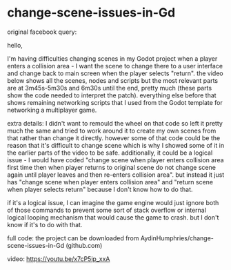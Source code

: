 # change-scene-issues-in-Gd

original facebook query:

hello,

I'm having difficulties changing scenes in my Godot project when a player enters a collision area - I want the scene to change there to a user interface and change back to main screen when the player selects "return". the video below shows all the scenes, nodes and scripts but the most relevant parts are at 3m45s-5m30s and 6m30s until the end, pretty much (these parts show the code needed to interpret the patch). everything else before that shows remaining networking scripts that I used from the Godot template for networking a multiplayer game.

extra details:
I didn't want to remould the wheel on that code so left it pretty much the same and tried to work around it to create my own scenes from that rather than change it directly. however some of that code could be the reason that it's difficult to change scene which is why I showed some of it in the earlier parts of the video to be safe. additionally, it could be a logical issue - I would have coded "change scene when player enters collision area first time then when player returns to original scene do not change scene again until player leaves and then re-enters collision area". but instead it just has "change scene when player enters collision area" and "return scene when player selects return" because I don't know how to do that. 

if it's a logical issue, I can imagine the game engine would just ignore both of those commands to prevent some sort of stack overflow or internal logical looping mechanism that would cause the game to crash. but I don't know if it's to do with that.

full code: the project can be downloaded from AydinHumphries/change-scene-issues-in-Gd (github.com)

video: https://youtu.be/x7cP5ip_xxA
